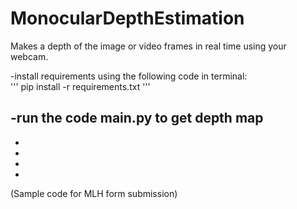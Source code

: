 # MonocularDepthEstimation
Makes a depth of the image or video frames in real time using your webcam.

-install requirements using the following code in terminal:  
'''
pip install -r requirements.txt
'''

-run the code main.py to get depth map
-
-
-
-
-


(Sample code for MLH form submission)


